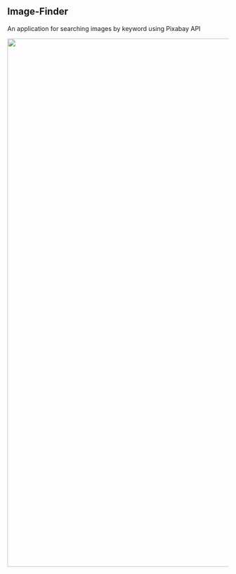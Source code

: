## Image-Finder

An application for searching images by keyword using Pixabay API
<div align="center">
  <img src="https://ik.imagekit.io/irinavn2011/imageFinder.png?updatedAt=1684619156917" width="1200" height="auto"/>
</div>

